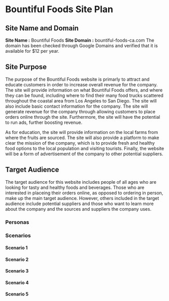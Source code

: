 # Bountiful Foods Site Plan

## Site Name and Domain

**Site Name :** Bountiful Foods
**Site Domain :** bountiful-foods-ca.com
The domain has been checked through Google Domains and verified that it is available for $12 per year.

## Site Purpose

The purpose of the Bountiful Foods website is primarly to attract and educate customers in order to increase overall revenue for the company. The site will provide information on what Bountiful Foods offers, and where they can be found, including where to find their many food trucks scattered throughout the coastal area from Los Angeles to San Diego. The site will also include basic contact information for the company. The site will generate revenue for the company through allowing customers to place orders online through the site. Furthermore, the site will have the potential to run ads, further boosting revenue.

As for education, the site will provide information on the local farms from where the fruits are sourced. The site will also provide a platform to make clear the mission of the company, which is to provide fresh and healthy food options to the local population and visiting tourists. Finally, the website will be a form of advertisement of the company to other potential suppliers.

## Target Audience

The target audience for this website includes people of all ages who are looking for tasty and healthy foods and beverages. Those who are interested in placeing their orders online, as opposed to ordering in person, make up the main target audience. However, others included in the target audience include potential suppliers and those who want to learn more about the company and the sources and suppliers the company uses.

### Personas

### Scenarios

#### Scenario 1

#### Scenario 2

#### Scenario 3

#### Scenario 4

#### Scenario 5
